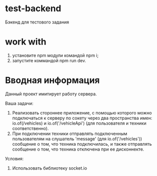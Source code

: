 # test-backend

Бэкенд для тестового задания

# work with

1. установите npm модули командой npm i;
2. запустите коммандой npm run dev.

# Вводная информация

Данный проект имитирует работу сервера.

Ваша задачи:
1. Реализовать стороннее приложение, с помощью которого можно подключаться к серверу по сокету через два пространства имен: io.of(/vehicles) и io.of('/vehicleApi') (для пользователя и техники соответственно).
2. При подключении техники отправлять подключенным пользователям на слушатель 'message' (для io.of('/vehicles')) сообщение о том, что техника подключилась, и также отправлять сообщение о том, что техника отключена при ее дисконнекте.

Условия:
1. Использовать библиотеку socket.io
